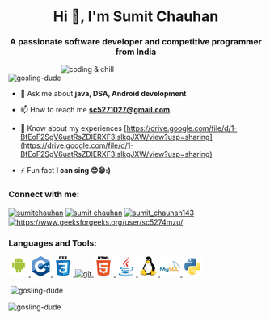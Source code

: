<h1 align="center">Hi 👋, I'm Sumit Chauhan</h1>
<h3 align="center">A passionate software developer and competitive programmer from India</h3>
<img align="right"  alt = "coding & chill"  width ="400" src = "https://media1.tenor.com/m/Ug6cbVA1ZsMAAAAd/developer.gif">

<p align="left"> <img src="https://komarev.com/ghpvc/?username=gosling-dude&label=Profile%20views&color=0e75b6&style=flat" alt="gosling-dude" /> </p>

- 💬 Ask me about **java, DSA, Android development**

- 📫 How to reach me **sc5271027@gmail.com**

- 📄 Know about my experiences [https://drive.google.com/file/d/1-BfEoF2SgV6uatRsZDlERXF3IslkgJXW/view?usp=sharing](https://drive.google.com/file/d/1-BfEoF2SgV6uatRsZDlERXF3IslkgJXW/view?usp=sharing)

- ⚡ Fun fact **I can sing 😊😁:)**

<h3 align="left">Connect with me:</h3>
<p align="left">
<a href="https://x.com/SumitCh48587631" target="blank"><img align="center" src="https://raw.githubusercontent.com/rahuldkjain/github-profile-readme-generator/master/src/images/icons/Social/twitter.svg" alt="sumitchauhan" height="30" width="40" /></a>
<a href="https://www.linkedin.com/in/sumit-chauhan-006399257/" target="blank"><img align="center" src="https://raw.githubusercontent.com/rahuldkjain/github-profile-readme-generator/master/src/images/icons/Social/linked-in-alt.svg" alt="sumit chauhan" height="30" width="40" /></a>
<a href="https://www.leetcode.com/sumit_chauhan143" target="blank"><img align="center" src="https://raw.githubusercontent.com/rahuldkjain/github-profile-readme-generator/master/src/images/icons/Social/leet-code.svg" alt="sumit_chauhan143" height="30" width="40" /></a>
<a href="https://auth.geeksforgeeks.org/user/https://www.geeksforgeeks.org/user/sc5274mzu/" target="blank"><img align="center" src="https://raw.githubusercontent.com/rahuldkjain/github-profile-readme-generator/master/src/images/icons/Social/geeks-for-geeks.svg" alt="https://www.geeksforgeeks.org/user/sc5274mzu/" height="30" width="40" /></a>
</p>

<h3 align="left">Languages and Tools:</h3>
<p align="left"> <a href="https://developer.android.com" target="_blank" rel="noreferrer"> <img src="https://raw.githubusercontent.com/devicons/devicon/master/icons/android/android-original-wordmark.svg" alt="android" width="40" height="40"/> </a> <a href="https://www.w3schools.com/cpp/" target="_blank" rel="noreferrer"> <img src="https://raw.githubusercontent.com/devicons/devicon/master/icons/cplusplus/cplusplus-original.svg" alt="cplusplus" width="40" height="40"/> </a> <a href="https://www.w3schools.com/css/" target="_blank" rel="noreferrer"> <img src="https://raw.githubusercontent.com/devicons/devicon/master/icons/css3/css3-original-wordmark.svg" alt="css3" width="40" height="40"/> </a> <a href="https://git-scm.com/" target="_blank" rel="noreferrer"> <img src="https://www.vectorlogo.zone/logos/git-scm/git-scm-icon.svg" alt="git" width="40" height="40"/> </a> <a href="https://www.w3.org/html/" target="_blank" rel="noreferrer"> <img src="https://raw.githubusercontent.com/devicons/devicon/master/icons/html5/html5-original-wordmark.svg" alt="html5" width="40" height="40"/> </a> <a href="https://www.java.com" target="_blank" rel="noreferrer"> <img src="https://raw.githubusercontent.com/devicons/devicon/master/icons/java/java-original.svg" alt="java" width="40" height="40"/> </a> <a href="https://www.linux.org/" target="_blank" rel="noreferrer"> <img src="https://raw.githubusercontent.com/devicons/devicon/master/icons/linux/linux-original.svg" alt="linux" width="40" height="40"/> </a> <a href="https://www.mysql.com/" target="_blank" rel="noreferrer"> <img src="https://raw.githubusercontent.com/devicons/devicon/master/icons/mysql/mysql-original-wordmark.svg" alt="mysql" width="40" height="40"/> </a> <a href="https://www.python.org" target="_blank" rel="noreferrer"> <img src="https://raw.githubusercontent.com/devicons/devicon/master/icons/python/python-original.svg" alt="python" width="40" height="40"/> </a> </p>

<p>&nbsp;<img align="center" src="https://github-readme-stats.vercel.app/api?username=gosling-dude&show_icons=true&locale=en" alt="gosling-dude" /></p>

<p><img align="center" src="https://github-readme-streak-stats.herokuapp.com/?user=gosling-dude&" alt="gosling-dude" /></p>
